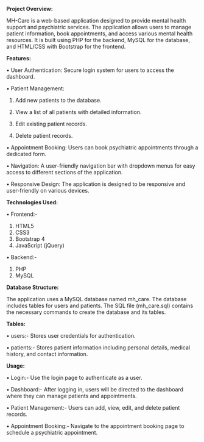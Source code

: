 **Project Overview:**

MH-Care is a web-based application designed to provide mental health support and psychiatric services. The application allows users to manage patient information, book appointments, and access various mental health resources. It is built using PHP for the backend, MySQL for the database, and HTML/CSS with Bootstrap for the frontend.

**Features:**

•	User Authentication: Secure login system for users to access the dashboard.

•	Patient Management:

  1)	Add new patients to the database.

  2)	View a list of all patients with detailed information.

  3)	Edit existing patient records.

  4)	Delete patient records.

•	Appointment Booking: Users can book psychiatric appointments through a dedicated form.

•	Navigation: A user-friendly navigation bar with dropdown menus for easy access to different sections of the application.

•	Responsive Design: The application is designed to be responsive and user-friendly on various devices.

**Technologies Used:**

•	Frontend:-

1)	HTML5
2)	CSS3
3)	Bootstrap 4
4)	JavaScript (jQuery)
   
• Backend:-

1)	PHP
2)	MySQL

**Database Structure:**

The application uses a MySQL database named mh_care. The database includes tables for users and patients. The SQL file (mh_care.sql) contains the necessary commands to create the database and its tables.

**Tables:**

•	users:- Stores user credentials for authentication.

•	patients:- Stores patient information including personal details, medical history, and contact information.

**Usage:**

•	Login:- Use the login page to authenticate as a user.

•	Dashboard:- After logging in, users will be directed to the dashboard where they can manage patients and appointments.

•	Patient Management:- Users can add, view, edit, and delete patient records.

•	Appointment Booking:- Navigate to the appointment booking page to schedule a psychiatric appointment.



